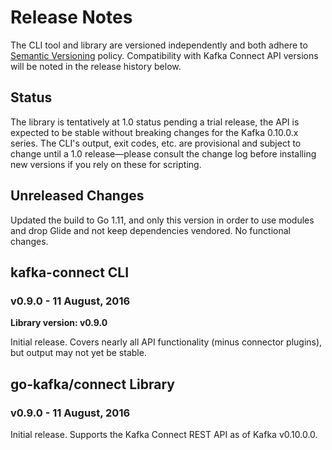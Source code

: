 Release Notes
=============

The CLI tool and library are versioned independently and both adhere to
[Semantic Versioning] policy. Compatibility with Kafka Connect API versions
will be noted in the release history below.

Status
------

The library is tentatively at 1.0 status pending a trial release, the API is
expected to be stable without breaking changes for the Kafka 0.10.0.x series.
The CLI's output, exit codes, etc. are provisional and subject to change until
a 1.0 release—please consult the change log before installing new versions if
you rely on these for scripting.

Unreleased Changes
------------------

Updated the build to Go 1.11, and only this version in order to use modules and
drop Glide and not keep dependencies vendored. No functional changes.

kafka-connect CLI
-----------------

### v0.9.0 - 11 August, 2016 ###

**Library version: v0.9.0**

Initial release. Covers nearly all API functionality (minus connector plugins),
but output may not yet be stable.

go-kafka/connect Library
------------------------

### v0.9.0 - 11 August, 2016 ###

Initial release. Supports the Kafka Connect REST API as of Kafka v0.10.0.0.


[Semantic Versioning]: http://semver.org/
<!-- vim:set tw=79: -->
